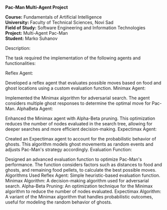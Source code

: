 
**Pac-Man Multi-Agent Project**

**Course:** Fundamentals of Artificial Intelligence  
**University:** Faculty of Technical Sciences, Novi Sad  
**Field of Study:** Software Engineering and Information Technologies  
**Project:** Multi-Agent Pac-Man  
**Student:** Marko Suhanov  


Description:

The task required the implementation of the following agents and functionalities:

Reflex Agent:

Developed a reflex agent that evaluates possible moves based on food and ghost locations using a custom evaluation function.
Minimax Agent:

Implemented the Minimax algorithm for adversarial search. The agent considers multiple ghost responses to determine the optimal move for Pac-Man.
AlphaBeta Agent:

Enhanced the Minimax agent with Alpha-Beta pruning. This optimization reduces the number of nodes evaluated in the search tree, allowing for deeper searches and more efficient decision-making.
Expectimax Agent:

Created an Expectimax agent to account for the probabilistic behavior of ghosts. This algorithm models ghost movements as random events and adjusts Pac-Man's strategy accordingly.
Evaluation Function:

Designed an advanced evaluation function to optimize Pac-Man's performance. The function considers factors such as distances to food and ghosts, and remaining food pellets, to calculate the best possible moves.
Algorithms Used
Reflex Agent: Simple heuristic-based evaluation function.
Minimax Algorithm: A decision-making algorithm used for adversarial search.
Alpha-Beta Pruning: An optimization technique for the Minimax algorithm to reduce the number of nodes evaluated.
Expectimax Algorithm: A variant of the Minimax algorithm that handles probabilistic outcomes, useful for modeling the random behavior of ghosts.
